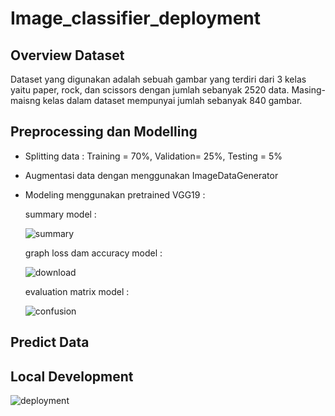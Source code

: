 # Image_classifier_deployment
## Overview Dataset
Dataset yang digunakan adalah sebuah gambar yang terdiri dari 3 kelas yaitu paper, rock, dan scissors dengan jumlah sebanyak 2520 data. Masing-maisng kelas dalam dataset mempunyai jumlah sebanyak 840 gambar.
## Preprocessing dan Modelling
- Splitting data : Training = 70%, Validation= 25%, Testing = 5%
- Augmentasi data dengan menggunakan ImageDataGenerator 
- Modeling menggunakan pretrained VGG19 :
  
  summary model :
  
  ![summary](https://github.com/zachraaa/Image_classifier_deployment/assets/71622728/2f0c2e9c-62d7-4819-9e7d-1565feea0300)

  graph loss dam accuracy model :

  ![download](https://github.com/zachraaa/Image_classifier_deployment/assets/71622728/b7e76563-1de8-4479-abe9-0434d6273c0f)

  evaluation matrix model :

  ![confusion](https://github.com/zachraaa/Image_classifier_deployment/assets/71622728/24aa637f-b804-42bb-aeae-e7fd7fe5b8fd)

## Predict Data

## Local Development

![deployment](https://github.com/zachraaa/Image_classifier_deployment/assets/71622728/46174efc-3b03-45db-be5c-d4d74c38c1ba)



